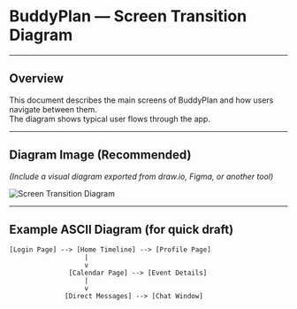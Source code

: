 # BuddyPlan — Screen Transition Diagram

---

## Overview

This document describes the main screens of BuddyPlan and how users navigate between them.  
The diagram shows typical user flows through the app.

---

## Diagram Image (Recommended)

*(Include a visual diagram exported from draw.io, Figma, or another tool)*

![Screen Transition Diagram](./images/screen_transition.png)

---

## Example ASCII Diagram (for quick draft)

```text
[Login Page] --> [Home Timeline] --> [Profile Page]
                   |
                   v
               [Calendar Page] --> [Event Details]
                   |
                   v
              [Direct Messages] --> [Chat Window]
